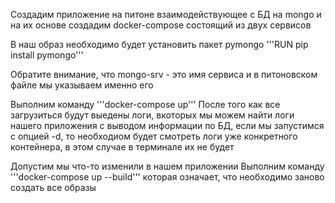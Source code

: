 
Создадим приложение на питоне взаимодействующее с БД на mongo и на их основе создадим 
docker-compose состоящий из двух сервисов

В наш образ необходимо будет установить пакет pymongo
'''RUN pip install pymongo'''

Обратите внимание, что mongo-srv - это имя сервиса и в питоновском файле мы указываем именно его 

Выполним команду
'''docker-compose up'''
После того как все загрузиться будут выедены логи, вкоторых мы можем найти логи нашего 
приложения с выводом информации по БД, если мы запустимся с опцией -d, то необходиом будет 
смотреть логи уже конкретного контейнера, в этом случае в терминале их не будет

Допустим мы что-то изменили в нашем приложении
Выполним команду
'''docker-compose up --build'''
которая означает, что необходимо заново создать все образы
